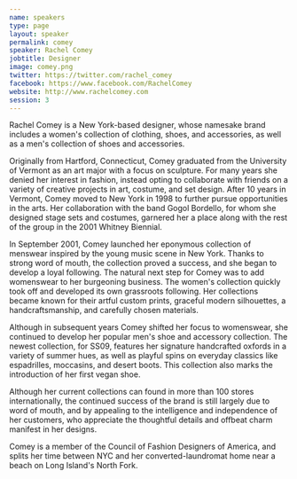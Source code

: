 ```yaml
---
name: speakers
type: page
layout: speaker
permalink: comey
speaker: Rachel Comey
jobtitle: Designer
image: comey.png
twitter: https://twitter.com/rachel_comey
facebook: https://www.facebook.com/RachelComey
website: http://www.rachelcomey.com
session: 3
---
```

Rachel Comey is a New York-based designer, whose namesake brand includes a women's collection of clothing, shoes, and accessories, as well as a men's collection of shoes and accessories.

Originally from Hartford, Connecticut, Comey graduated from the University of Vermont as an art major with a focus on sculpture. For many years she denied her interest in fashion, instead opting to collaborate with friends on a variety of creative projects in art, costume, and set design. After 10 years in Vermont, Comey moved to New York in 1998 to further pursue opportunities in the arts. Her collaboration with the band Gogol Bordello, for whom she designed stage sets and costumes, garnered her a place along with the rest of the group in the 2001 Whitney Biennial.

In September 2001, Comey launched her eponymous collection of menswear inspired by the young music scene in New York. Thanks to strong word of mouth, the collection proved a success, and she began to develop a loyal following. The natural next step for Comey was to add womenswear to her burgeoning business. The women's collection quickly took off and developed its own grassroots following. Her collections became known for their artful custom prints, graceful modern silhouettes, a handcraftsmanship, and carefully chosen materials.

Although in subsequent years Comey shifted her focus to womenswear, she continued to develop her popular men's shoe and accessory collection. The newest collection, for SS09, features her signature handcrafted oxfords in a variety of summer hues, as well as playful spins on everyday classics like espadrilles, moccasins, and desert boots. This collection also marks the introduction of her first vegan shoe.

Although her current collections can found in more than 100 stores internationally, the continued success of the brand is still largely due to word of mouth, and by appealing to the intelligence and independence of her customers, who appreciate the thoughtful details and offbeat charm manifest in her designs.

Comey is a member of the Council of Fashion Designers of America, and splits her time between NYC and her converted-laundromat home near a beach on Long Island's North Fork.